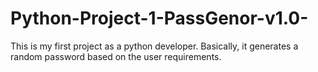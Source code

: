# Python-Project-1-PassGenor-v1.0-
This is my first project as a python developer. Basically, it generates a random password based on the user requirements. 
